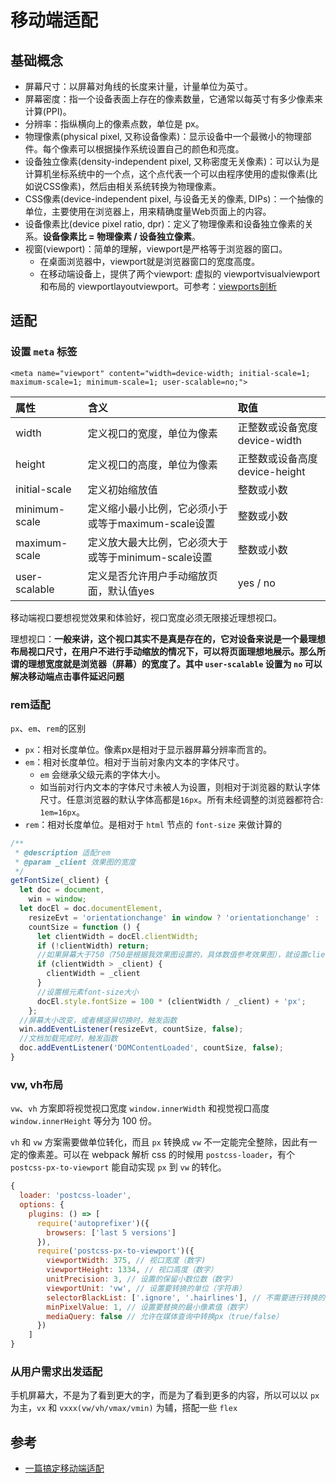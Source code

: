 # 移动端适配

## 基础概念

+ 屏幕尺寸：以屏幕对角线的长度来计量，计量单位为英寸。
+ 屏幕密度：指一个设备表面上存在的像素数量，它通常以每英寸有多少像素来计算(PPI)。
+ 分辨率：指纵横向上的像素点数，单位是 px。
+ 物理像素(physical pixel, 又称设备像素)：显示设备中一个最微小的物理部件。每个像素可以根据操作系统设置自己的颜色和亮度。
+ 设备独立像素(density-independent pixel, 又称密度无关像素)：可以认为是计算机坐标系统中的一个点，这个点代表一个可以由程序使用的虚拟像素(比如说CSS像素)，然后由相关系统转换为物理像素。
+ CSS像素(device-independent pixel, 与设备无关的像素, DIPs)：一个抽像的单位，主要使用在浏览器上，用来精确度量Web页面上的内容。
+ 设备像素比(device pixel ratio, dpr)：定义了物理像素和设备独立像素的关系。**设备像素比 = 物理像素 / 设备独立像素**。
+ 视窗(viewport)：简单的理解，viewport是严格等于浏览器的窗口。
  + 在桌面浏览器中，viewport就是浏览器窗口的宽度高度。
  + 在移动端设备上，提供了两个viewport: 虚拟的 viewportvisualviewport 和布局的 viewportlayoutviewport。可参考：[viewports剖析](https://www.w3cplus.com/css/viewports.html)

## 适配

### 设置 `meta` 标签

`<meta name="viewport" content="width=device-width; initial-scale=1; maximum-scale=1; minimum-scale=1; user-scalable=no;">`

| 属性          | 含义                                                | 取值                          |
| :------------ | :-------------------------------------------------- | :---------------------------- |
| width         | 定义视口的宽度，单位为像素                          | 正整数或设备宽度device-width  |
| height        | 定义视口的高度，单位为像素                          | 正整数或设备高度device-height |
| initial-scale | 定义初始缩放值                                      | 整数或小数                    |
| minimum-scale | 定义缩小最小比例，它必须小于或等于maximum-scale设置 | 整数或小数                    |
| maximum-scale | 定义放大最大比例，它必须大于或等于minimum-scale设置 | 整数或小数                    |
| user-scalable | 定义是否允许用户手动缩放页面，默认值yes             | yes / no                      |

移动端视口要想视觉效果和体验好，视口宽度必须无限接近理想视口。

理想视口：**一般来讲，这个视口其实不是真是存在的，它对设备来说是一个最理想布局视口尺寸，在用户不进行手动缩放的情况下，可以将页面理想地展示。那么所谓的理想宽度就是浏览器（屏幕）的宽度了。其中 `user-scalable` 设置为 `no` 可以解决移动端点击事件延迟问题**

### rem适配

`px`、`em`、`rem`的区别

+ `px`：相对长度单位。像素px是相对于显示器屏幕分辨率而言的。
+ `em`：相对长度单位。相对于当前对象内文本的字体尺寸。
  + `em` 会继承父级元素的字体大小。
  + 如当前对行内文本的字体尺寸未被人为设置，则相对于浏览器的默认字体尺寸。任意浏览器的默认字体高都是`16px`。所有未经调整的浏览器都符合: `1em=16px`。
+ `rem`：相对长度单位。是相对于 `html` 节点的 `font-size` 来做计算的

``` javascript
/**
 * @description 适配rem
 * @param _client 效果图的宽度
 */
getFontSize(_client) {
  let doc = document,
    win = window;
  let docEl = doc.documentElement,
    resizeEvt = 'orientationchange' in window ? 'orientationchange' : 'resize',
    countSize = function () {
      let clientWidth = docEl.clientWidth;
      if (!clientWidth) return;
      //如果屏幕大于750（750是根据我效果图设置的，具体数值参考效果图），就设置clientWidth=750，防止font-size会超过100px
      if (clientWidth > _client) {
        clientWidth = _client
      }
      //设置根元素font-size大小
      docEl.style.fontSize = 100 * (clientWidth / _client) + 'px';
    };
  //屏幕大小改变，或者横竖屏切换时，触发函数
  win.addEventListener(resizeEvt, countSize, false);
  //文档加载完成时，触发函数
  doc.addEventListener('DOMContentLoaded', countSize, false);
}
```

### vw, vh布局

`vw`、`vh` 方案即将视觉视口宽度 `window.innerWidth` 和视觉视口高度 `window.innerHeight` 等分为 100 份。

`vh` 和 `vw` 方案需要做单位转化，而且 `px` 转换成 `vw` 不一定能完全整除，因此有一定的像素差。可以在 webpack 解析 css 的时候用 `postcss-loader`，有个 `postcss-px-to-viewport` 能自动实现 `px` 到 `vw` 的转化。

``` javascript
{
  loader: 'postcss-loader',
  options: {
    plugins: () => [
      require('autoprefixer')({
        browsers: ['last 5 versions']
      }),
      require('postcss-px-to-viewport')({
        viewportWidth: 375, // 视口宽度（数字)
        viewportHeight: 1334, // 视口高度（数字）
        unitPrecision: 3, // 设置的保留小数位数（数字）
        viewportUnit: 'vw', // 设置要转换的单位（字符串）
        selectorBlackList: ['.ignore', '.hairlines'], // 不需要进行转换的类名（数组）
        minPixelValue: 1, // 设置要替换的最小像素值（数字）
        mediaQuery: false // 允许在媒体查询中转换px（true/false）
      })
    ]
}
```

### 从用户需求出发适配

手机屏幕大，不是为了看到更大的字，而是为了看到更多的内容，所以可以以 `px` 为主，`vx` 和 `vxxx(vw/vh/vmax/vmin)` 为辅，搭配一些 `flex`

## 参考

+ [一篇搞定移动端适配](https://mp.weixin.qq.com/s/JJTa1DxYrn4gjA8Y0BuFAQ)